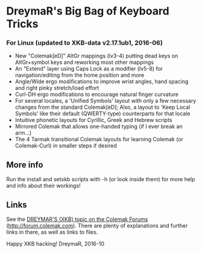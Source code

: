 DreymaR's Big Bag of Keyboard Tricks
====================================

### For Linux (updated to XKB-data v2.17.1ub1, 2016-06)

* New "Colemak[eD]" AltGr mappings (lv3-4) putting dead keys on AltGr+symbol keys and reworking most other mappings
* An "Extend" layer using Caps Lock as a modifier (lv5-8) for navigation/editing from the home position and more
* Angle/Wide ergo modifications to improve wrist angles, hand spacing and right pinky stretch/load effort
* Curl-DH ergo modifications to encourage natural finger curvature
* For several locales, a 'Unified Symbols' layout with only a few necessary changes from the standard Colemak[eD];
  Also, a layout to 'Keep Local Symbols' like their default (QWERTY-type) counterparts for that locale
* Intuitive phonetic layouts for Cyrillic, Greek and Hebrew scripts
* Mirrored Colemak that allows one-handed typing (if I ever break an arm...)
* The 4 Tarmak transitional Colemak layouts for learning Colemak (or Colemak-Curl) in smaller steps if desired

More info
---------

Run the install and setxkb scripts with -h (or look inside them) for more help and info about their workings!


Links
-----

See the [DREYMAR'S (XKB) topic on the Colemak Forums](http://forum.colemak.com/viewtopic.php?id=1438) (http://forum.colemak.com).
There are plenty of explanations and further links in there, as well as links to files.

Happy XKB hacking!
DreymaR, 2016-10
